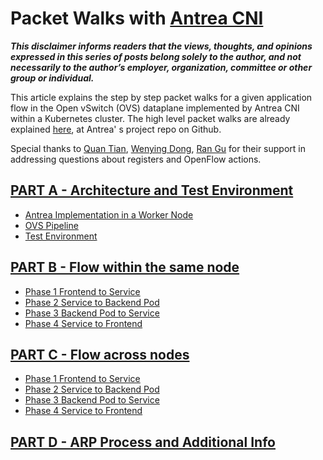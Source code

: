 # Packet Walks with [Antrea CNI](https://github.com/vmware-tanzu/antrea)

_**This disclaimer informs readers that the views, thoughts, and opinions expressed in this series of posts belong solely to the author, and not necessarily to the author’s employer, organization, committee or other group or individual.**_

This article explains the step by step packet walks for a given application flow in the Open vSwitch (OVS) dataplane implemented by Antrea CNI within a Kubernetes cluster. The high level packet walks are already explained [here](https://github.com/vmware-tanzu/antrea/blob/master/docs/architecture.md#pod-networking), at Antrea' s project repo on Github.

Special thanks to [Quan Tian](https://github.com/tnqn), [Wenying Dong](https://github.com/wenyingd), [Ran Gu](https://github.com/gran-vmv) for their support in addressing questions about registers and OpenFlow actions. 

## [PART A - Architecture and Test Environment](https://github.com/dumlutimuralp/antrea-packet-walks/blob/master/part_a/README.md)

- [Antrea Implementation in a Worker Node](https://github.com/dumlutimuralp/antrea-packet-walks/blob/master/part_a/README.md#1-antrea-implementation-in-a-worker-node)
- [OVS Pipeline](https://github.com/dumlutimuralp/antrea-packet-walks/blob/master/part_a/README.md#2-ovs-pipeline)
- [Test Environment](https://github.com/dumlutimuralp/antrea-packet-walks/blob/master/part_a/README.md#3-test-environment)

## [PART B - Flow within the same node](https://github.com/dumlutimuralp/antrea-packet-walks/blob/master/part_b/README.md)

- [Phase 1 Frontend to Service](https://github.com/dumlutimuralp/antrea-packet-walks/blob/master/part_b/README.md#4-phase-1---frontend-to-service)
- [Phase 2 Service to Backend Pod](https://github.com/dumlutimuralp/antrea-packet-walks/blob/master/part_b/README.md#5-phase-2---service-to-backend-pod)
- [Phase 3 Backend Pod to Service](https://github.com/dumlutimuralp/antrea-packet-walks/blob/master/part_b/README.md#6-phase-3---backend-pod-to-service)
- [Phase 4 Service to Frontend](https://github.com/dumlutimuralp/antrea-packet-walks/blob/master/part_b/README.md#7-phase-4---service-to-frontend)

## [PART C - Flow across nodes](https://github.com/dumlutimuralp/antrea-packet-walks/blob/master/part_c/README.md)

- [Phase 1 Frontend to Service](https://github.com/dumlutimuralp/antrea-packet-walks/tree/master/part_c#8-phase-1---frontend-pod-to-service)
- [Phase 2 Service to Backend Pod](https://github.com/dumlutimuralp/antrea-packet-walks/tree/master/part_c#9-phase-2---service-to-backend-pod)
- [Phase 3 Backend Pod to Service](https://github.com/dumlutimuralp/antrea-packet-walks/tree/master/part_c#10-phase-3---backend-pod-to-service)
- [Phase 4 Service to Frontend](https://github.com/dumlutimuralp/antrea-packet-walks/tree/master/part_c#11-phase-4---service-to-frontend-pod)

## [PART D - ARP Process and Additional Info](https://github.com/dumlutimuralp/antrea-packet-walks/blob/master/part_d/README.md)
